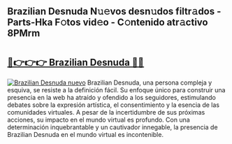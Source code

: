## Brazilian Desnuda N𝚞𝚎vos desn𝚞dos filtr𝚊dos - Parts-Hka F𝚘tos vid𝚎o - C𝚘ntenido atr𝚊ctivo 8PMrm

# <h2><a href="http://mb4xgo.tromn.icu/?c=Brazilian+Desnuda">🔗👉👉👉 Brazilian Desnuda 🔗🔗</a></h2>

[![Brazilian Desnuda nuevo](https://i.imgur.com/pEAQMta.gif)](http://mb4xgo.tromn.icu/?c=Brazilian+Desnuda)
Brazilian Desnuda, una persona compleja y esquiva, se resiste a la definición fácil. Su enfoque único para construir una presencia en la web ha atraído y ofendido a los seguidores, estimulando debates sobre la expresión artística, el consentimiento y la esencia de las comunidades virtuales. A pesar de la incertidumbre de sus próximas acciones, su impacto en el mundo virtual es profundo. Con una determinación inquebrantable y un cautivador innegable, la presencia de Brazilian Desnuda en el mundo virtual es incontenible.
